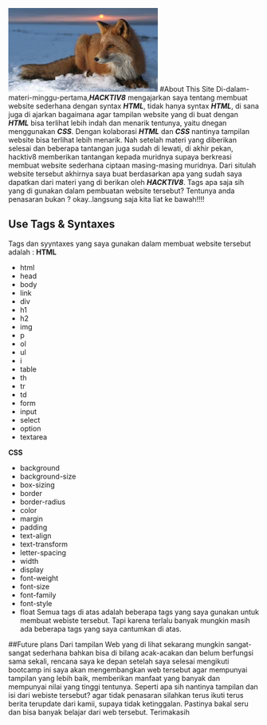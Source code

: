 ![HACKTIV8](image/fox2.jpg)
#About This Site
Di-dalam-materi-minggu-pertama,**_HACKTIV8_**  mengajarkan saya tentang membuat website sederhana dengan syntax **_HTML_**, tidak hanya syntax **_HTML_**, di sana juga di ajarkan bagaimana agar tampilan website yang di buat dengan **_HTML_** bisa terlihat lebih indah dan menarik tentunya, yaitu dnegan menggunakan **_CSS_**. Dengan kolaborasi **_HTML_** dan **_CSS_** nantinya tampilan website bisa terlihat lebih menarik. Nah setelah materi yang diberikan selesai dan beberapa tantangan juga sudah di lewati, di akhir pekan, hacktiv8 memberikan tantangan kepada muridnya supaya berkreasi membuat website sederhana ciptaan masing-masing muridnya. Dari situlah website tersebut akhirnya saya buat berdasarkan apa yang sudah saya dapatkan dari materi yang di berikan oleh **_HACKTIV8_**. Tags apa saja sih yang di gunakan dalam pembuatan website tersebut? Tentunya anda penasaran bukan ? okay..langsung saja kita liat ke bawah!!!!
## Use Tags & Syntaxes
Tags dan syyntaxes yang saya gunakan dalam membuat website tersebut adalah :
**HTML**

* html
* head
* body
* link
* div
* h1
* h2
* img
* p
* ol
* ul
* i
* table
* th
* tr
* td
* form
* input
* select
* option
* textarea

**CSS**

* background
* background-size
* box-sizing
* border
* border-radius
* color
* margin
* padding
* text-align
* text-transform
* letter-spacing
* width
* display
* font-weight
* font-size
* font-family
* font-style
* float
Semua tags di atas adalah beberapa tags yang saya gunakan untuk membuat webiste tersebut. Tapi karena terlalu banyak mungkin masih ada beberapa tags yang saya cantumkan di atas.

##Future plans
Dari tampilan Web yang di lihat sekarang mungkin sangat-sangat sederhana bahkan bisa di bilang acak-acakan dan belum berfungsi sama sekali, rencana saya ke depan setelah saya selesai mengikuti bootcamp ini saya akan mengembangkan web tersebut agar mempunyai tampilan yang lebih baik, memberikan manfaat yang banyak dan mempunyai nilai yang tinggi tentunya. Seperti apa sih nantinya tampilan dan isi dari webiste tersebut? agar tidak penasaran silahkan terus ikuti terus berita terupdate dari kamii, supaya tidak ketinggalan. Pastinya bakal seru dan bisa banyak belajar dari web tersebut. Terimakasih 

